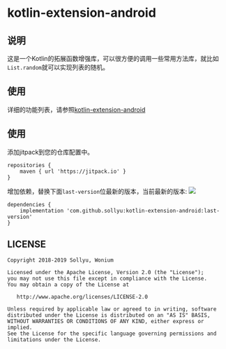 # kotlin-extension-android

## 说明

这是一个Kotlin的拓展函数增强库，可以很方便的调用一些常用方法库，就比如`List.random`就可以实现列表的随机。


## 使用

详细的功能列表，请参照[kotlin-extension-android](https://github.com/sollyu/kotlin-extension-android)

## 使用

添加jitpack到您的仓库配置中。
```
repositories {
	maven { url 'https://jitpack.io' }
}
```


增加依赖，替换下面`last-version`位最新的版本，当前最新的版本: [![](https://jitpack.io/v/sollyu/kotlin-extension-android.svg)](https://jitpack.io/#sollyu/kotlin-extension-android)

```
dependencies {
	implementation 'com.github.sollyu:kotlin-extension-android:last-version'
}
```

## LICENSE

```
Copyright 2018-2019 Sollyu, Wonium

Licensed under the Apache License, Version 2.0 (the "License");
you may not use this file except in compliance with the License.
You may obtain a copy of the License at

   http://www.apache.org/licenses/LICENSE-2.0

Unless required by applicable law or agreed to in writing, software
distributed under the License is distributed on an "AS IS" BASIS,
WITHOUT WARRANTIES OR CONDITIONS OF ANY KIND, either express or implied.
See the License for the specific language governing permissions and
limitations under the License.
```